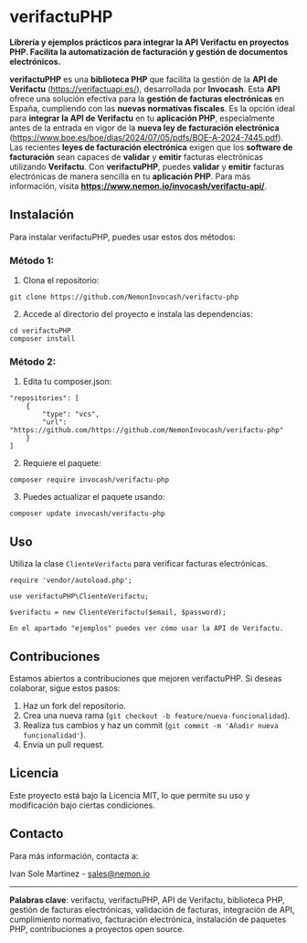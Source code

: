 # verifactuPHP
**Librería y ejemplos prácticos para integrar la API Verifactu en proyectos PHP. Facilita la automatización de facturación y gestión de documentos electrónicos.**

**verifactuPHP** es una **biblioteca PHP** que facilita la gestión de la **API de Verifactu** (https://verifactuapi.es/), desarrollada por **Invocash**. 
Esta **API** ofrece una solución efectiva para la **gestión de facturas electrónicas** en España, cumpliendo con las **nuevas normativas fiscales**.
Es la opción ideal para **integrar la API de Verifactu** en tu **aplicación PHP**, especialmente antes de la entrada en vigor de la **nueva ley de facturación electrónica** (https://www.boe.es/boe/dias/2024/07/05/pdfs/BOE-A-2024-7445.pdf). 
Las recientes **leyes de facturación electrónica** exigen que los **software de facturación** sean capaces de **validar** y **emitir** facturas electrónicas utilizando **Verifactu**.
Con **verifactuPHP**, puedes **validar** y **emitir** facturas electrónicas de manera sencilla en tu **aplicación PHP**. 
Para más información, visita **https://www.nemon.io/invocash/verifactu-api/**.

## Instalación

Para instalar verifactuPHP, puedes usar estos dos métodos:

### Método 1:
1. Clona el repositorio:

```
git clone https://github.com/NemonInvocash/verifactu-php
```

2. Accede al directorio del proyecto e instala las dependencias:

```
cd verifactuPHP
composer install
```

### Método 2:
1. Edita tu composer.json:

```
"repositories": [
    {
        "type": "vcs",
        "url": "https://github.com/https://github.com/NemonInvocash/verifactu-php"
    }
]
```

2. Requiere el paquete:

```
composer require invocash/verifactu-php
```

3. Puedes actualizar el paquete usando:

```
composer update invocash/verifactu-php
```

## Uso

Utiliza la clase `ClienteVerifactu` para verificar facturas electrónicas.

```
require 'vendor/autoload.php';

use verifactuPHP\ClienteVerifactu;

$verifactu = new ClienteVerifactu($email, $password);

En el apartado "ejemplos" puedes ver cómo usar la API de Verifactu.
```

## Contribuciones

Estamos abiertos a contribuciones que mejoren verifactuPHP. Si deseas colaborar, sigue estos pasos:

1. Haz un fork del repositorio.
2. Crea una nueva rama (`git checkout -b feature/nueva-funcionalidad`).
3. Realiza tus cambios y haz un commit (`git commit -m 'Añadir nueva funcionalidad'`).
4. Envía un pull request.

## Licencia

Este proyecto está bajo la Licencia MIT, lo que permite su uso y modificación bajo ciertas condiciones.

## Contacto

Para más información, contacta a:

Ivan Sole Martinez - sales@nemon.io


---

**Palabras clave**: verifactu, verifactuPHP, API de Verifactu, biblioteca PHP, gestión de facturas electrónicas, validación de facturas, integración de API, cumplimiento normativo, facturación electrónica, instalación de paquetes PHP, contribuciones a proyectos open source.

